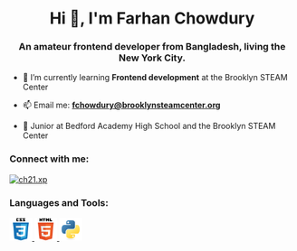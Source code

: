 <h1 align="center">Hi 👋, I'm Farhan Chowdury</h1>
<h3 align="center">An amateur frontend developer from Bangladesh, living the New York City.</h3>

- 🌱 I’m currently learning **Frontend development** at the Brooklyn STEAM Center

- 📫 Email me: **fchowdury@brooklynsteamcenter.org**

- 🏫 Junior at Bedford Academy High School and the Brooklyn STEAM Center

<h3 align="left">Connect with me:</h3>
<p align="left">
<a href="https://instagram.com/ch21.xp" target="blank"><img align="center" src="https://raw.githubusercontent.com/rahuldkjain/github-profile-readme-generator/master/src/images/icons/Social/instagram.svg" alt="ch21.xp" height="30" width="40" /></a>
</p>

<h3 align="left">Languages and Tools:</h3>
<p align="left"> <a href="https://www.w3schools.com/css/" target="_blank" rel="noreferrer"> <img src="https://raw.githubusercontent.com/devicons/devicon/master/icons/css3/css3-original-wordmark.svg" alt="css3" width="40" height="40"/> </a> <a href="https://www.w3.org/html/" target="_blank" rel="noreferrer"> <img src="https://raw.githubusercontent.com/devicons/devicon/master/icons/html5/html5-original-wordmark.svg" alt="html5" width="40" height="40"/> </a> <a href="https://www.python.org" target="_blank" rel="noreferrer"> <img src="https://raw.githubusercontent.com/devicons/devicon/master/icons/python/python-original.svg" alt="python" width="40" height="40"/> </a> </p>